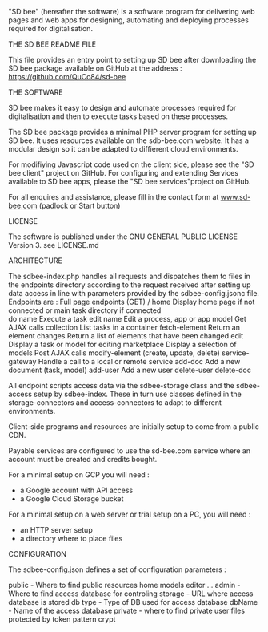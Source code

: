 

"SD bee" (hereafter the software) is a software program for delivering web pages and web apps for designing, automating and deploying processes required for digitalisation.

THE SD BEE README FILE

This file provides an entry point to setting up SD bee after downloading the SD bee package available on GitHub at the address : https://github.com/QuCo84/sd-bee

THE SOFTWARE

SD bee makes it easy to design and automate processes required for digitalisation and then to execute tasks based on these processes.

The SD bee package provides a minimal PHP server program for setting up SD bee. It uses resources available on the sdb-bee.com website.
It has a modular design so it can be adapted to diffierent cloud environments.

For modifiying Javascript code used on the client side, please see the "SD bee client" project on GitHub.
For configuring and extending Services available to SD bee apps, please the "SD bee services"project on GitHub.

For all enquires and assistance, please fill in the contact form at www.sd-bee.com (padlock or Start button)

LICENSE

The software is published under the GNU GENERAL PUBLIC LICENSE Version 3.
see LICENSE.md

ARCHITECTURE

The sdbee-index.php handles all requests and dispatches them to files in the endpoints directory according to the request received after setting up data access in line with parameters provided by the sdbee-config.jsonc file. Endpoints are :
    Full page endpoints (GET)
        / home  Display home page if not connected or main task directory if connected    
        do     name  Execute a task
        edit   name    Edit a process, app or app model
    Get AJAX calls
        collection List tasks in a container
        fetch-element Return an element
        changes Return a list of elements that have been changed
        edit Display a task or model for editing
        marketplace Display a selection of models
    Post AJAX calls
        modify-element (create, update, delete)
        service-gateway Handle a call to a local or remote service
        add-doc Add a new document (task, model)
        add-user Add a new user
        delete-user
        delete-doc
        

All endpoint scripts access data via the sdbee-storage class and the sdbee-access setup by sdbee-index.  These in turn use classes defined in the storage-connectors and access-connectors to adapt to different environments. 

Client-side programs and resources are initially setup to come from a public CDN.

Payable services are configured to use the sd-bee.com service where an account must be created and credits bought.

For a minimal setup on GCP you will need :
- a Google account with API access
- a Google Cloud Storage bucket

For a minimal setup on a web server or trial setup on a PC, you will need :
- an HTTP server setup
- a directory where to place files


CONFIGURATION

The sdbee-config.json defines a set of configuration parameters :

public - Where to find public resources
   home
   models
   editor
   ...
admin - Where to find access database for controling 
  storage  - URL where access database is stored
  db type  - Type of DB used for access database
  dbName   - Name of the access database
private - where to find private user files protected by token 
  pattern
  crypt


  
